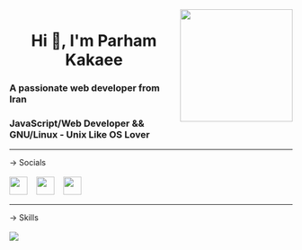 <img align='right' src='https://user-images.githubusercontent.com/5713670/87202985-820dcb80-c2b6-11ea-9f56-7ec461c497c3.gif' width='200"'>

<h1 align="center">Hi 👋, I'm Parham Kakaee</h1>


<h3>A passionate web developer from Iran</h3>
<h3>JavaScript/Web Developer && GNU/Linux - Unix Like OS Lover</h3>

<hr>


-> Socials <br><br>
<a href="https://twitter.com/MrPacker0" target="_blank" rel="noreferrer"><img src="https://raw.githubusercontent.com/danielcranney/readme-generator/main/public/icons/socials/twitter.svg" width="32" height="32" /></a>&nbsp;&nbsp;&nbsp;
<a href="https://www.github.com/MrParhamDev" target="_blank" rel="noreferrer"><img src="https://raw.githubusercontent.com/danielcranney/readme-generator/main/public/icons/socials/github-dark.svg" width="32" height="32" /></a>&nbsp;&nbsp;&nbsp;
<a href="https://www.instagram.com/parhamdeveloper" target="_blank" rel="noreferrer"><img src="https://raw.githubusercontent.com/danielcranney/readme-generator/main/public/icons/socials/instagram.svg" width="32" height="32" /></a>

<hr>

-> Skills <br><br>
  <a href="#">
    <img src="https://skillicons.dev/icons?i=html,css,js,linux" />
  </a>
